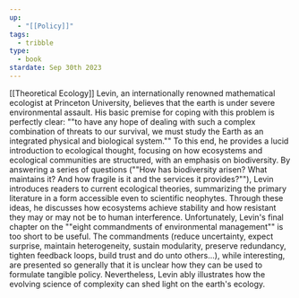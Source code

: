 ```yaml
---
up:
  - "[[Policy]]"
tags:
  - tribble
type:
  - book
stardate: Sep 30th 2023
---
```

[[Theoretical Ecology]] 
Levin, an internationally renowned mathematical ecologist at Princeton University, believes that the earth is under severe environmental assault. His basic premise for coping with this problem is perfectly clear: ""to have any hope of dealing with such a complex combination of threats to our survival, we must study the Earth as an integrated physical and biological system."" To this end, he provides a lucid introduction to ecological thought, focusing on how ecosystems and ecological communities are structured, with an emphasis on biodiversity. By answering a series of questions (""How has biodiversity arisen? What maintains it? And how fragile is it and the services it provides?""), Levin introduces readers to current ecological theories, summarizing the primary literature in a form accessible even to scientific neophytes. Through these ideas, he discusses how ecosystems achieve stability and how resistant they may or may not be to human interference. Unfortunately, Levin's final chapter on the ""eight commandments of environmental management"" is too short to be useful. The commandments (reduce uncertainty, expect surprise, maintain heterogeneity, sustain modularity, preserve redundancy, tighten feedback loops, build trust and do unto others...), while interesting, are presented so generally that it is unclear how they can be used to formulate tangible policy. Nevertheless, Levin ably illustrates how the evolving science of complexity can shed light on the earth's ecology.